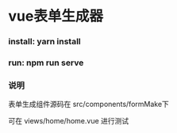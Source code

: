 # vue表单生成器

### install: yarn install

### run: npm run serve


### 说明
表单生成组件源码在 src/components/formMake下

可在 views/home/home.vue 进行测试
